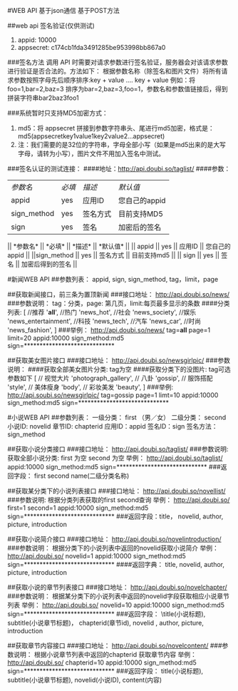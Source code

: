 #WEB API
基于json通信
基于POST方法

##web api 签名验证(仅供测试)
1. appid: 10000
2. appsecret: c174cb1fda3491285be953998bb867a0

###签名方法
调用 API 时需要对请求参数进行签名验证，服务器会对该请求参数进行验证是否合法的。方法如下：
根据参数名称（除签名和图片文件）将所有请求参数按照字母先后顺序排序:key + value .... key + value
例如：将foo=1,bar=2,baz=3 排序为bar=2,baz=3,foo=1，参数名和参数值链接后，得到拼装字符串bar2baz3foo1

###系统暂时只支持MD5加密方式：
1. md5：将 appsecret 拼接到参数字符串头、尾进行md5加密，格式是：md5(appsecretkey1value1key2value2...appsecret)
2. 注：我们需要的是32位的字符串，字母全部小写（如果是md5出来的是大写字母，请转为小写），图片文件不用加入签名中测试。

###签名认证的测试连接：
####地址：http://api.doubi.so/taglist/
####参数：
<table>
<tbody>
<tr><td><em>参数名</em></td><td><em>必填</em></td><td><em>描述</em></td><td><em>默认值</em></td></tr>
<tr><td>appid</td><td>yes</td><td>应用ID</td><td>您自己的appid</td></tr>
<tr><td>sign_method</td><td>yes</td><td>签名方式</td><td>目前支持MD5</td></tr>
<tr><td>sign</td><td>yes</td><td>签名</td><td>加密后的签名</td></tr>
</tbody>
</table>
|| *参数名* || *必填* || *描述* || *默认值* ||
|| appid || yes || 应用ID || 您自己的appid ||
||sign_method || yes || 签名方式 || 目前支持md5 ||
|| sign || yes || 签名 || 加密后得到的签名 ||

#新闻WEB API
##参数列表：
    appid, sign, sign_method, tag，limit，page

##获取新闻接口，前三条为置顶新闻
###接口地址： http://api.doubi.so/news/
###参数说明：
    tag：分类，page: 第几页，limit:每页最多显示的条数
####分类列表:
    [
    //推荐
    '__all__',
    //热门
    'news_hot',
    //社会
    'news_society',
    //娱乐
    'news_entertainment',
    //科技
    'news_tech',
    //汽车
    'news_car',
    //时尚
    'news_fashion',
    ]
###举例：
    http://api.doubi.so/news/
    tag=__all__
    page=1
    limit=20
    appid:10000
    sign_method:md5
    sign=*****************************


##获取美女图片接口
###接口地址： http://api.doubi.so/newsgirlpic/
###参数说明：
####获取全部美女图片分类: tag为空
####获取分类下的没图片: tag可选参数如下
    [
    // 视觉大片
    'photograph_gallery',
    // 八卦
    'gossip',
    // 服饰搭配
    'style',
    // 美体瘦身
    'body',
    // 彩妆美发
    'beauty',
    ]
###举例:
    http://api.soubi.so/newsgirlpic/
    tag=gossip
    page=1
    limt=10
    appid:10000
    sign_method:md5
    sign=*****************************



#小说WEB API
##参数列表：
    一级分类： first （男／女）
    二级分类： second
    小说ID: novelid
    章节ID: chapterid
    应用ID：appid
    签名ID：sign
    签名方法：sign_method

##获取小说分类接口
###接口地址： http://api.doubi.so/taglist/
###参数说明:
    获取全部小说分类: first 为空 second 为空 
    举例： 
    http://api.doubi.so/taglist/
appid:10000
sign_method:md5
sign=*****************************
###返回字段： 
first  second  name(二级分类名称)

##获取某分类下的小说列表接口
###接口地址： http://api.doubi.so/novellist/ 
###参数说明:
    根据分类列表获取的first  second查询
    举例：
    http://api.doubi.so/
    first=1
    second=1
    appid:10000
    sign_method:md5
    sign=*****************************
###返回字段：title， novelid, author, picture, introduction

##获取小说简介接口
###接口地址： http://api.doubi.so/novelintroduction/
###参数说明：
    根据分类下的小说列表中返回的novelid获取小说简介
    举例： 
    http://api.doubi.so/
    novelid=1
    appid:10000
    sign_method:md5
    sign=*****************************
####返回字典： 
    title, novelid, author, picture, introduction

##获取小说的章节列表接口
###接口地址： 
    http://api.doubi.so/novelchapter/
###参数说明：
    根据某分类下的小说列表中返回的novelid字段获取相应小说章节列表
    举例：
    http://api.doubi.so/
    novelid=10
    appid:10000
    sign_method:md5
    sign=*****************************
###返回字段：
    \title(小说标题), subtitle(小说章节标题)， chapterid(章节id), novelid , author, picture, introduction

##获取章节内容接口
###接口地址： 
    http://api.doubi.so/novelcontent/
###参数说明：
    根据小说章节列表中返回的chapterid 获取章节内容
    举例： 
    http://api.doubi.so/
    chapterid=10
    appid:10000
    sign_method:md5
    sign=*****************************
###返回字段：
title(小说标题), subtitle(小说章节标题), novelid(小说ID), content(内容)


